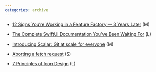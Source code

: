 ```yaml
---
categories: archive
---
```


- [12 Signs You’re Working in a Feature Factory — 3 Years Later](https://amplitude.com/blog/12-signs-youre-working-in-a-feature-factory-3-years-later "https://amplitude.com/blog/12-signs-youre-working-in-a-feature-factory-3-years-later") (M)

- [The Complete SwiftUI Documentation You’ve Been Waiting For](https://medium.com/better-programming/the-complete-swiftui-documentation-youve-been-waiting-for-fdfe7241add9 "https://medium.com/better-programming/the-complete-swiftui-documentation-youve-been-waiting-for-fdfe7241add9") (L)

- [Introducing Scalar: Git at scale for everyone](https://devblogs.microsoft.com/devops/introducing-scalar/ "https://devblogs.microsoft.com/devops/introducing-scalar/") (M)

- [Aborting a fetch request](https://meetguns.com/blog/aborting-a-fetch-request/ "https://meetguns.com/blog/aborting-a-fetch-request/") (S)

- [7 Principles of Icon Design](https://uxdesign.cc/7-principles-of-icon-design-e7187539e4a2 "https://uxdesign.cc/7-principles-of-icon-design-e7187539e4a2") (L)
